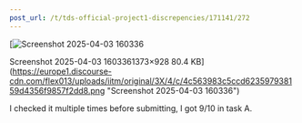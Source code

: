 ```yaml
---
post_url: /t/tds-official-project1-discrepencies/171141/272
---
```

[![Screenshot 2025-04-03 160336](https://europe1.discourse-cdn.com/flex013/uploads/iitm/optimized/3X/4/c/4c563983c5ccd623597938159d4356f9857f2dd8_2_690x466.png)

Screenshot 2025-04-03 1603361373×928 80.4 KB](https://europe1.discourse-cdn.com/flex013/uploads/iitm/original/3X/4/c/4c563983c5ccd623597938159d4356f9857f2dd8.png "Screenshot 2025-04-03 160336")

  
I checked it multiple times before submitting, I got 9/10 in task A.